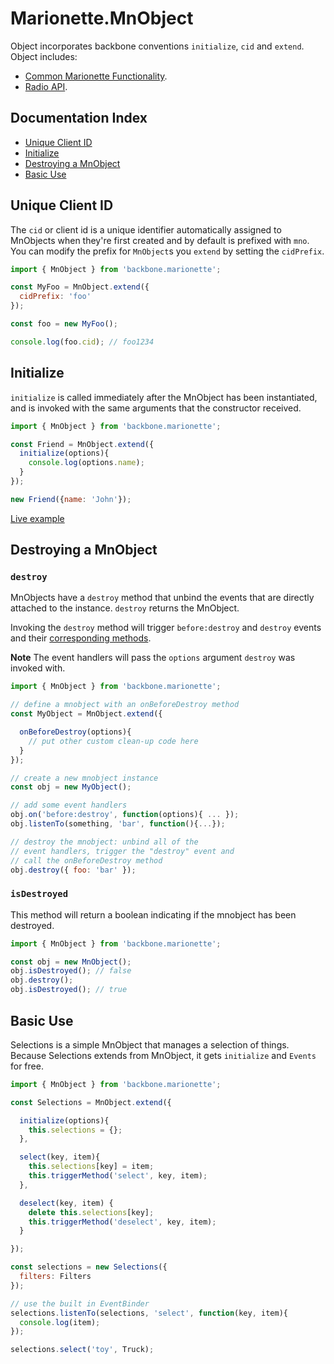 # Marionette.MnObject

Object incorporates backbone conventions `initialize`, `cid` and `extend`.
Object includes:
- [Common Marionette Functionality](./common.md).
- [Radio API](./backbone.radio.md#marionette-integration).

## Documentation Index

* [Unique Client ID](#unique-client-id)
* [Initialize](#initialize)
* [Destroying a MnObject](#destroying-a-mnobject)
* [Basic Use](#basic-use)

## Unique Client ID
The `cid` or client id is a unique identifier automatically assigned to MnObjects
when they're first created and by default is prefixed with `mno`.
You can modify the prefix for `MnObject`s you `extend` by setting the `cidPrefix`.

```javascript
import { MnObject } from 'backbone.marionette';

const MyFoo = MnObject.extend({
  cidPrefix: 'foo'
});

const foo = new MyFoo();

console.log(foo.cid); // foo1234
```

## Initialize
`initialize` is called immediately after the MnObject has been instantiated,
and is invoked with the same arguments that the constructor received.

```javascript
import { MnObject } from 'backbone.marionette';

const Friend = MnObject.extend({
  initialize(options){
    console.log(options.name);
  }
});

new Friend({name: 'John'});
```

[Live example](https://jsfiddle.net/marionettejs/1ytrwyog/)

## Destroying a MnObject

### `destroy`
MnObjects have a `destroy` method that unbind the events that are directly attached to the
instance. `destroy` returns the MnObject.

Invoking the `destroy` method will trigger `before:destroy` and `destroy` events and their [corresponding methods](./marionette.functions.md#marionettetriggermethod).

**Note** The event handlers will pass the `options` argument `destroy` was invoked with.

```javascript
import { MnObject } from 'backbone.marionette';

// define a mnobject with an onBeforeDestroy method
const MyObject = MnObject.extend({

  onBeforeDestroy(options){
    // put other custom clean-up code here
  }
});

// create a new mnobject instance
const obj = new MyObject();

// add some event handlers
obj.on('before:destroy', function(options){ ... });
obj.listenTo(something, 'bar', function(){...});

// destroy the mnobject: unbind all of the
// event handlers, trigger the "destroy" event and
// call the onBeforeDestroy method
obj.destroy({ foo: 'bar' });
```

### `isDestroyed`

This method will return a boolean indicating if the mnobject has been destroyed.

```javascript
import { MnObject } from 'backbone.marionette';

const obj = new MnObject();
obj.isDestroyed(); // false
obj.destroy();
obj.isDestroyed(); // true
```

## Basic Use

Selections is a simple MnObject that manages a selection of things.
Because Selections extends from MnObject, it gets `initialize` and `Events`
for free.

```javascript
import { MnObject } from 'backbone.marionette';

const Selections = MnObject.extend({

  initialize(options){
    this.selections = {};
  },

  select(key, item){
    this.selections[key] = item;
    this.triggerMethod('select', key, item);
  },

  deselect(key, item) {
    delete this.selections[key];
    this.triggerMethod('deselect', key, item);
  }

});

const selections = new Selections({
  filters: Filters
});

// use the built in EventBinder
selections.listenTo(selections, 'select', function(key, item){
  console.log(item);
});

selections.select('toy', Truck);
```
